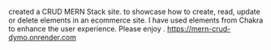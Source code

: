 created a CRUD MERN Stack site. to showcase how to create, read, update or delete elements in an ecommerce site. I have used elements from Chakra to enhance the user experience. 
Please enjoy . 
https://mern-crud-dymo.onrender.com
